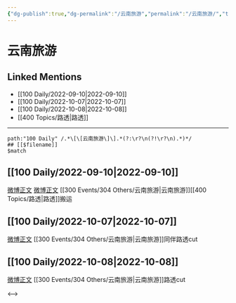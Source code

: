 ```yaml
---
{"dg-publish":true,"dg-permalink":"/云南旅游","permalink":"/云南旅游/","title":"云南旅游","tags":[null],"created":"2022-11-13T02:42:48.000+08:00","updated":"2023-04-10T16:58:08.000+08:00"}
---
```


# 云南旅游

## Linked Mentions
- [[100 Daily/2022-09-10\|2022-09-10]]
- [[100 Daily/2022-10-07\|2022-10-07]]
- [[100 Daily/2022-10-08\|2022-10-08]]
- [[400 Topics/路透\|路透]]


---

```expander
path:"100 Daily" /.*\[\[云南旅游\]\].*(?:\r?\n(?!\r?\n).*)*/
## [[$filename]]
$match
```
## [[100 Daily/2022-09-10\|2022-09-10]]
[微博正文](http://weibo.com/6030707554/M55rwo9AG) [微博正文](http://weibo.com/7406079677/M560n1ucZ) [[300 Events/304 Others/云南旅游\|云南旅游]][[400 Topics/路透\|路透]]搬运
## [[100 Daily/2022-10-07\|2022-10-07]]
[微博正文](https://weibo.com/detail/4821934901299840) [[300 Events/304 Others/云南旅游\|云南旅游]]同伴路透cut
## [[100 Daily/2022-10-08\|2022-10-08]]
[微博正文](https://weibo.com/7495641082/M9lYwnaai) [[300 Events/304 Others/云南旅游\|云南旅游]]路透cut

<-->
